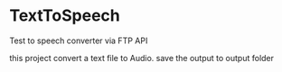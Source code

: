# TextToSpeech
Test to speech converter via FTP API

this project convert a text file to Audio. save the output to output folder
